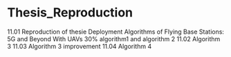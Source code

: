 # Thesis_Reproduction


11.01 Reproduction of thesie Deployment Algorithms of Flying Base Stations: 5G and Beyond With UAVs 30% algorithm1 and algorithm 2
11.02 Algorithm 3
11.03 Algorithm 3 improvement
11.04 Algorithm 4
